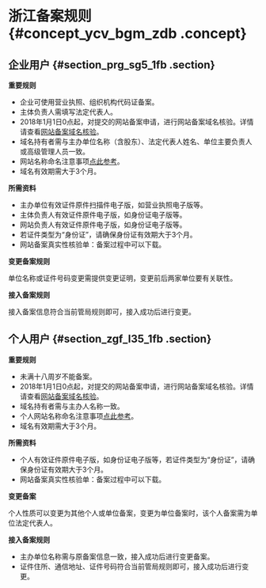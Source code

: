 # 浙江备案规则 {#concept_ycv_bgm_zdb .concept}

## 企业用户 {#section_prg_sg5_1fb .section}

**重要规则**

-   企业可使用营业执照、组织机构代码证备案。
-   主体负责人需填写法定代表人。
-   2018年1月1日0点起，对提交的网站备案申请，进行网站备案域名核验。详情请查看[网站备案域名核验](../../../../../cn.zh-CN/常见问题/域名核验FAQ.md)。
-   域名持有者需与主办单位名称（含股东）、法定代表人姓名、单位主要负责人或高级管理人员一致。
-   网站名称命名注意事项[点此参考](../../../../../cn.zh-CN/常见问题/备案流程FAQ/填写主体信息和网站信息.md#section_hxd_kvr_zdb)。
-   域名有效期需大于3个月。

**所需资料**

-   主办单位有效证件原件扫描件电子版，如营业执照电子版等。
-   主体负责人有效证件原件电子版，如身份证电子版等。
-   网站负责人有效证件原件电子版，如身份证电子版等。
-   若证件类型为“身份证”，请确保身份证有效期大于3个月。
-   网站备案真实性核验单：备案过程中可以下载。

**变更备案规则**

单位名称或证件号码变更需提供变更证明，变更前后两家单位要有关联性。

**接入备案规则**

接入备案信息符合当前管局规则即可，接入成功后进行变更。

## 个人用户 {#section_zgf_l35_1fb .section}

**重要规则**

-   未满十八周岁不能备案。
-   2018年1月1日0点起，对提交的网站备案申请，进行网站备案域名核验。详情请查看[网站备案域名核验](../../../../../cn.zh-CN/常见问题/域名核验FAQ.md)。
-   域名持有者需与主办人名称一致。
-   个人网站名称命名注意事项[点此参考](../../../../../cn.zh-CN/常见问题/备案流程FAQ/填写主体信息和网站信息.md#section_rdk_mvr_zdb)。
-   域名有效期需大于3个月。

**所需资料**

-   个人有效证件原件电子版，如身份证电子版等，若证件类型为“身份证”，请确保身份证有效期大于3个月。
-   网站备案真实性核验单：备案过程中可以下载。

**变更备案**

个人性质可以变更为其他个人或单位备案，变更为单位备案时，该个人备案需为单位法定代表人。

**接入备案规则**

-   主办单位名称需与原备案信息一致，接入成功后进行变更备案。
-   证件住所、通信地址、证件号码符合当前管局规则即可，接入成功后进行变更。

